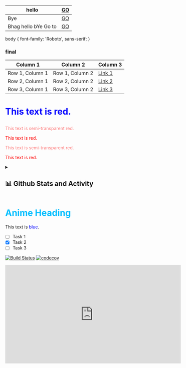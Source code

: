 | hello | [GO](www.github.com) |
| --- | --- |
| Bye| [GO](www.google.com) |
| Bhag hello bYe Go to | [GO](www.google.com) |

body {
  font-family: 'Roboto', sans-serif;
}


### final

| Column 1 | Column 2 | Column 3 |
| --- | --- | --- |
| Row 1, Column 1 | Row 1, Column 2 | [Link 1](https://example.com/link-1) |
| Row 2, Column 1 | Row 2, Column 2 | [Link 2](https://example.com/link-2) |
| Row 3, Column 1 | Row 3, Column 2 | [Link 3](https://example.com/link-3) |

# <p style="color:blue">This text is red.</p>

<p style="color: hsla(0, 100%, 50%, 0.5);">This text is semi-transparent red.</p>

<p style="color: hsl(0, 100%, 50%);">This text is red.</p>

<p style="color: rgba(255, 0, 0, 0.5);">This text is semi-transparent red.</p>

<p style="color: rgb(255, 0, 0);">This text is red.</p>
<details>
<summary><h2>📊 Github Stats and Activity</h2></summary>
# <p style="color: #ff69b4;">This text is Hot pink.</p>
# <p style="color: #00bfff;">This text is Electric Blue.</p>
# <p style="color: #00ff00;">This text is Lime green.</p>
# <p style="color: #bf00ff;">This text is Neon purple.</p>
# <p style="color: #ccff00;">This text is Fluorescent yellow.</p>
# <p style="color: #008080;">This text is Teal.</p>
# <p style="color: #40e0d0;">This text is Turquoise.</p>
# <p style="color: #dc143c;">This text is Crimson.</p>
# <p style="color: #daa520;">This text is Goldenrod.</p>
# <p style="color: #ff00ff;">This text is Magenta.</p>
# <p style="color: #ff7f00;">This text is Orange.</p>
# <p style="color: #00bfff;">This text is Deep sky blue.</p>
# <p style="color: #4b0082;">This text is Indigo.</p>
# <p style="color: #7fff00;">This text is Chartreuse.</p>
# <p style="color: #ff00ff;">This text is Fuchsia.</p>
# <p style="color: #00ffff;">This text is Cyan.</p>
# <p style="color: #ff00ff;">This text is Magenta.</p>
</details>

<h1 style="color: #00bfff;">Anime Heading</h1>

This text is <span style="color: blue;">blue</span>.


- [ ] Task 1
- [x] Task 2
- [ ] Task 3

[![Build Status](https://travis-ci.com/username/repo.svg?branch=main)](https://travis-ci.com/username/repo)
[![codecov](https://codecov.io/gh/username/repo/branch/main/graph/badge.svg)](https://codecov.io/gh/username/repo)

<iframe width="560" height="315" src="https://www.youtube.com/embed/G8nNGk6LHaM" frameborder="0" allowfullscreen></iframe>
